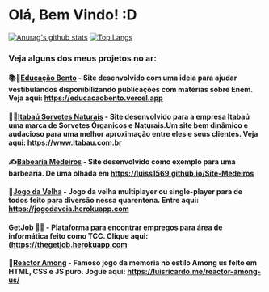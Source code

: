 # Olá, Bem Vindo! :D

[![Anurag's github stats](https://github-readme-stats.vercel.app/api?username=luiss1569&show_icons=true&theme=onedark)](https://github.com/anuraghazra/github-readme-stats)
[![Top Langs](https://github-readme-stats.vercel.app/api/top-langs/?username=luiss1569&show_icons=true&theme=onedark&layout=compact)](https://github.com/anuraghazra/github-readme-stats)

### Veja alguns dos meus projetos no ar:

#### 📚🎒[Educação Bento](https://educacaobento.vercel.app) - Site desenvolvido com uma ideia para ajudar vestibulandos disponibilizando publicações com matérias sobre Enem. Veja aqui: https://educacaobento.vercel.app

#### 🍦‍🍨[Itabaú Sorvetes Naturais](https://www.itabau.com.br) - Site desenvolvido para a empresa Itabaú uma marca de Sorvetes Órganicos e Naturais.Um site bem dinâmico e audacioso para uma melhor aproximação entre eles e seus clientes. Veja aqui: https://www.itabau.com.br

#### ✍[Babearia Medeiros](https://luiss1569.github.io/Site-Medeiros/) - Site desenvolvido como exemplo para uma barbearia. De uma olhada em https://luiss1569.github.io/Site-Medeiros

#### 🎰[Jogo da Velha](https://jogodaveia.herokuapp.com/) - Jogo da velha multiplayer ou single-player para de todos feito para diversão nessa quarentena. Entre aqui: https://jogodaveia.herokuapp.com

#### [GetJob](https://thegetjob.herokuapp.com/) 👨‍🏭 - Plataforma para encontrar empregos para área de informática feito como TCC. Clique aqui: (https://thegetjob.herokuapp.com

#### 🐍[Reactor Among](https://luisricardo.me/reactor-among-us/) - Famoso jogo da memoria no estilo Among us feito em HTML, CSS e JS puro. Jogue aqui: https://luisricardo.me/reactor-among-us/
